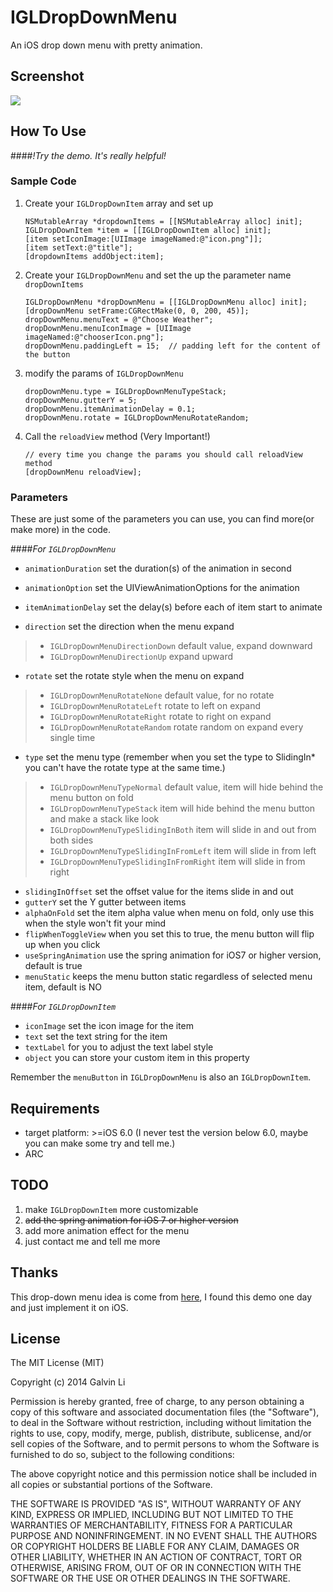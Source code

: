IGLDropDownMenu
===============

An iOS drop down menu with pretty animation.

## Screenshot

[![](https://raw.githubusercontent.com/bestwnh/IGLDropDownMenu/master/Screens/IGLDropDownMenuDemo.gif)](https://raw.githubusercontent.com/bestwnh/IGLDropDownMenu/master/Screens/IGLDropDownMenuDemo.gif)

## How To Use

####*!Try the demo. It's really helpful!*

### Sample Code

1. Create your `IGLDropDownItem` array and set up
    ```objc
    NSMutableArray *dropdownItems = [[NSMutableArray alloc] init];
    IGLDropDownItem *item = [[IGLDropDownItem alloc] init];
    [item setIconImage:[UIImage imageNamed:@"icon.png"]];
    [item setText:@"title"];
    [dropdownItems addObject:item];
    ```
    
2. Create your `IGLDropDownMenu` and set the up the parameter name `dropDownItems`
    ```objc
    IGLDropDownMenu *dropDownMenu = [[IGLDropDownMenu alloc] init];
    [dropDownMenu setFrame:CGRectMake(0, 0, 200, 45)];
    dropDownMenu.menuText = @"Choose Weather";
    dropDownMenu.menuIconImage = [UIImage imageNamed:@"chooserIcon.png"];
    dropDownMenu.paddingLeft = 15;  // padding left for the content of the button
    ```

3. modify the params of `IGLDropDownMenu`
    ```objc
    dropDownMenu.type = IGLDropDownMenuTypeStack;
    dropDownMenu.gutterY = 5;
    dropDownMenu.itemAnimationDelay = 0.1;
    dropDownMenu.rotate = IGLDropDownMenuRotateRandom;
    ```

4. Call the `reloadView` method (Very Important!)
    ```objc
    // every time you change the params you should call reloadView method
    [dropDownMenu reloadView];
    ```

### Parameters

These are just some of the parameters you can use, you can find more(or make more) in the code.

####*For `IGLDropDownMenu`*

- `animationDuration` set the duration(s) of the animation in second
- `animationOption` set the UIViewAnimationOptions for the animation
- `itemAnimationDelay` set the delay(s) before each of item start to animate

- `direction` set the direction when the menu expand
> - `IGLDropDownMenuDirectionDown` default value, expand downward
> - `IGLDropDownMenuDirectionUp` expand upward

- `rotate` set the rotate style when the menu on expand
> - `IGLDropDownMenuRotateNone` default value, for no rotate
> - `IGLDropDownMenuRotateLeft` rotate to left on expand
> - `IGLDropDownMenuRotateRight` rotate to right on expand
> - `IGLDropDownMenuRotateRandom` rotate random on expand every single time

- `type` set the menu type (remember when you set the type to SlidingIn* you can't have the rotate type at the same time.)
> - `IGLDropDownMenuTypeNormal` default value, item will hide behind the menu button on fold
> - `IGLDropDownMenuTypeStack` item will hide behind the menu button and make a stack like look
> - `IGLDropDownMenuTypeSlidingInBoth` item will slide in and out from both sides
> - `IGLDropDownMenuTypeSlidingInFromLeft` item will slide in from left
> - `IGLDropDownMenuTypeSlidingInFromRight` item will slide in from right

- `slidingInOffset` set the offset value for the items slide in and out
- `gutterY` set the Y gutter between items
- `alphaOnFold` set the item alpha value when menu on fold, only use this when the style won't fit your mind
- `flipWhenToggleView` when you set this to true, the menu button will flip up when you click
- `useSpringAnimation` use the spring animation for iOS7 or higher version, default is true
- `menuStatic` keeps the menu button static regardless of selected menu item, default is NO

####*For `IGLDropDownItem`*

- `iconImage` set the icon image for the item
- `text` set the text string for the item
- `textLabel` for you to adjust the text label style
- `object` you can store your custom item in this property

Remember the `menuButton` in `IGLDropDownMenu` is also an `IGLDropDownItem`.

## Requirements

- target platform: >=iOS 6.0 (I never test the version below 6.0, maybe you can make some try and tell me.)
- ARC

## TODO

1. make `IGLDropDownItem` more customizable
2. ~~add the spring animation for iOS 7 or higher version~~
3. add more animation effect for the menu
4. just contact me and tell me more

## Thanks

This drop-down menu idea is come from [here](http://tympanus.net/Development/SimpleDropDownEffects/index.html), I found this demo one day and just implement it on iOS.

## License

The MIT License (MIT)

Copyright (c) 2014 Galvin Li

Permission is hereby granted, free of charge, to any person obtaining a copy
of this software and associated documentation files (the "Software"), to deal
in the Software without restriction, including without limitation the rights
to use, copy, modify, merge, publish, distribute, sublicense, and/or sell
copies of the Software, and to permit persons to whom the Software is
furnished to do so, subject to the following conditions:

The above copyright notice and this permission notice shall be included in all
copies or substantial portions of the Software.

THE SOFTWARE IS PROVIDED "AS IS", WITHOUT WARRANTY OF ANY KIND, EXPRESS OR
IMPLIED, INCLUDING BUT NOT LIMITED TO THE WARRANTIES OF MERCHANTABILITY,
FITNESS FOR A PARTICULAR PURPOSE AND NONINFRINGEMENT. IN NO EVENT SHALL THE
AUTHORS OR COPYRIGHT HOLDERS BE LIABLE FOR ANY CLAIM, DAMAGES OR OTHER
LIABILITY, WHETHER IN AN ACTION OF CONTRACT, TORT OR OTHERWISE, ARISING FROM,
OUT OF OR IN CONNECTION WITH THE SOFTWARE OR THE USE OR OTHER DEALINGS IN THE
SOFTWARE.
